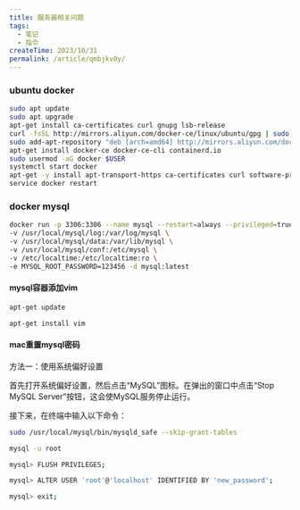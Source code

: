 ```yaml
---
title: 服务器相关问题
tags:
  - 笔记
  - 指令
createTime: 2023/10/31
permalink: /article/qmbjkv0y/
---
```

### ubuntu docker



```bash
sudo apt update
sudo apt upgrade
apt-get install ca-certificates curl gnupg lsb-release
curl -fsSL http://mirrors.aliyun.com/docker-ce/linux/ubuntu/gpg | sudo apt-key add -
sudo add-apt-repository "deb [arch=amd64] http://mirrors.aliyun.com/docker-ce/linux/ubuntu $(lsb_release -cs) stable"
apt-get install docker-ce docker-ce-cli containerd.io
sudo usermod -aG docker $USER
systemctl start docker
apt-get -y install apt-transport-https ca-certificates curl software-properties-common
service docker restart
```





### docker mysql



```bash
docker run -p 3306:3306 --name mysql --restart=always --privileged=true \
-v /usr/local/mysql/log:/var/log/mysql \
-v /usr/local/mysql/data:/var/lib/mysql \
-v /usr/local/mysql/conf:/etc/mysql \
-v /etc/localtime:/etc/localtime:ro \
-e MYSQL_ROOT_PASSWORD=123456 -d mysql:latest
```



#### mysql容器添加vim

```bash
apt-get update

apt-get install vim
```



#### mac重置mysql密码

方法一：使用系统偏好设置

首先打开系统偏好设置，然后点击“MySQL”图标。在弹出的窗口中点击“Stop MySQL Server”按钮，这会使MySQL服务停止运行。

接下来，在终端中输入以下命令：

```bash
sudo /usr/local/mysql/bin/mysqld_safe --skip-grant-tables
```

```bash
mysql -u root

mysql> FLUSH PRIVILEGES;

mysql> ALTER USER 'root'@'localhost' IDENTIFIED BY 'new_password';

mysql> exit;
```

